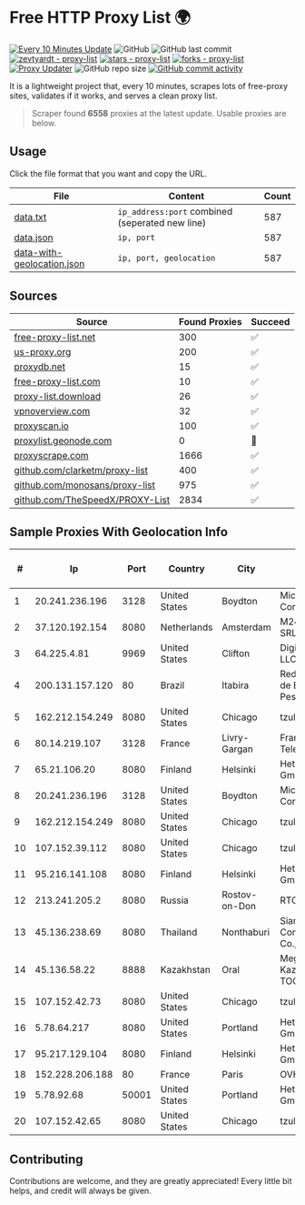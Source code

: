 
# Free HTTP Proxy List 🌍

[![Every 10 Minutes Update](https://github.com/mertguvencli/http-proxy-list/actions/workflows/main.yml/badge.svg?branch=main)](https://github.com/mertguvencli/http-proxy-list/actions/workflows/main.yml)
![GitHub](https://img.shields.io/github/license/mertguvencli/http-proxy-list)
![GitHub last commit](https://img.shields.io/github/last-commit/mertguvencli/http-proxy-list)
[![zevtyardt - proxy-list](https://img.shields.io/static/v1?label=zevtyardt&message=proxy-list&color=blue&logo=github)](https://github.com/zevtyardt/proxy-list "Go to GitHub repo")
[![stars - proxy-list](https://img.shields.io/github/stars/zevtyardt/proxy-list?style=social)](https://github.com/zevtyardt/proxy-list)
[![forks - proxy-list](https://img.shields.io/github/forks/zevtyardt/proxy-list?style=social)](https://github.com/zevtyardt/proxy-list)
[![Proxy Updater](https://github.com/zevtyardt/proxy-list/workflows/Proxy%20Updater/badge.svg)](https://github.com/zevtyardt/proxy-list/actions?query=workflow:"Proxy+Updater")
![GitHub repo size](https://img.shields.io/github/repo-size/zevtyardt/proxy-list)
[![GitHub commit activity](https://img.shields.io/github/commit-activity/m/zevtyardt/proxy-list?logo=commits)](https://github.com/zevtyardt/proxy-list/commits/main)

It is a lightweight project that, every 10 minutes, scrapes lots of free-proxy sites, validates if it works, and serves a clean proxy list.

> Scraper found **6558** proxies at the latest update. Usable proxies are below.

## Usage

Click the file format that you want and copy the URL.

|File|Content|Count|
|----|-------|-----|
|[data.txt](https://raw.githubusercontent.com/mertguvencli/http-proxy-list/main/proxy-list/data.txt)|`ip_address:port` combined (seperated new line)|587|
|[data.json](https://raw.githubusercontent.com/mertguvencli/http-proxy-list/main/proxy-list/data.json)|`ip, port`|587|
|[data-with-geolocation.json](https://raw.githubusercontent.com/mertguvencli/http-proxy-list/main/proxy-list/data-with-geolocation.json)|`ip, port, geolocation`|587|

## Sources

|Source|Found Proxies|Succeed|
|------|-------------|-------|
|[free-proxy-list.net](https://free-proxy-list.net)|300|✅|
|[us-proxy.org](https://www.us-proxy.org)|200|✅|
|[proxydb.net](http://proxydb.net)|15|✅|
|[free-proxy-list.com](https://free-proxy-list.com/?page=&port=&type%5B%5D=http&type%5B%5D=https&up_time=0&search=Search)|10|✅|
|[proxy-list.download](https://www.proxy-list.download/HTTP)|26|✅|
|[vpnoverview.com](https://vpnoverview.com/privacy/anonymous-browsing/free-proxy-servers)|32|✅|
|[proxyscan.io](https://www.proxyscan.io)|100|✅|
|[proxylist.geonode.com](https://proxylist.geonode.com/api/proxy-list?limit=300&page=1&sort_by=lastChecked&sort_type=desc&protocols=http,https)|0|🚫|
|[proxyscrape.com](https://api.proxyscrape.com/v2/?request=displayproxies&protocol=http&timeout=10000&country=all&ssl=all&anonymity=all)|1666|✅|
|[github.com/clarketm/proxy-list](https://raw.githubusercontent.com/clarketm/proxy-list/master/proxy-list-raw.txt)|400|✅|
|[github.com/monosans/proxy-list](https://raw.githubusercontent.com/monosans/proxy-list/main/proxies/http.txt)|975|✅|
|[github.com/TheSpeedX/PROXY-List](https://raw.githubusercontent.com/TheSpeedX/PROXY-List/master/http.txt)|2834|✅|


## Sample Proxies With Geolocation Info

|#|Ip|Port|Country|City|Internet Service Provider|
|-|--|----|-------|----|-------------------------|
|1|20.241.236.196|3128|United States|Boydton|Microsoft Corporation|
|2|37.120.192.154|8080|Netherlands|Amsterdam|M247 Europe SRL|
|3|64.225.4.81|9969|United States|Clifton|DigitalOcean, LLC|
|4|200.131.157.120|80|Brazil|Itabira|Rede Nacional de Ensino e Pesquisa|
|5|162.212.154.249|8080|United States|Chicago|tzulo, inc.|
|6|80.14.219.107|3128|France|Livry-Gargan|France Telecom|
|7|65.21.106.20|8080|Finland|Helsinki|Hetzner Online GmbH|
|8|20.241.236.196|3128|United States|Boydton|Microsoft Corporation|
|9|162.212.154.249|8080|United States|Chicago|tzulo, inc.|
|10|107.152.39.112|8080|United States|Chicago|tzulo, inc.|
|11|95.216.141.108|8080|Finland|Helsinki|Hetzner Online GmbH|
|12|213.241.205.2|8080|Russia|Rostov-on-Don|RTCOMM-YUG|
|13|45.136.238.69|8080|Thailand|Nonthaburi|Siamdata Communication Co., ltd.|
|14|45.136.58.22|8888|Kazakhstan|Oral|Megahost Kazakhstan TOO|
|15|107.152.42.73|8080|United States|Chicago|tzulo, inc.|
|16|5.78.64.217|8080|United States|Portland|Hetzner Online GmbH|
|17|95.217.129.104|8080|Finland|Helsinki|Hetzner Online GmbH|
|18|152.228.206.188|80|France|Paris|OVH SAS|
|19|5.78.92.68|50001|United States|Portland|Hetzner Online GmbH|
|20|107.152.42.65|8080|United States|Chicago|tzulo, inc.|



## Contributing

Contributions are welcome, and they are greatly appreciated! Every
little bit helps, and credit will always be given.

